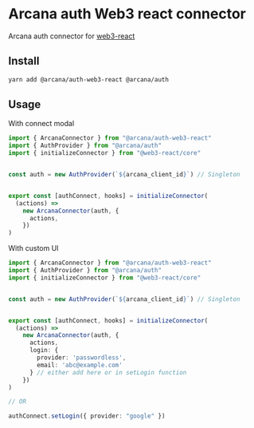 # Arcana auth Web3 react connector

Arcana auth connector for [web3-react](https://github.com/Uniswap/web3-react)

## Install

```sh
yarn add @arcana/auth-web3-react @arcana/auth
```

## Usage

With connect modal

```ts
import { ArcanaConnector } from "@arcana/auth-web3-react"
import { AuthProvider } from "@arcana/auth"
import { initializeConnector } from "@web3-react/core"


const auth = new AuthProvider(`${arcana_client_id}`) // Singleton


export const [authConnect, hooks] = initializeConnector(
  (actions) =>
    new ArcanaConnector(auth, {
      actions,
    })
)
```

With custom UI

```ts
import { ArcanaConnector } from "@arcana/auth-web3-react"
import { AuthProvider } from "@arcana/auth"
import { initializeConnector } from "@web3-react/core"


const auth = new AuthProvider(`${arcana_client_id}`) // Singleton


export const [authConnect, hooks] = initializeConnector(
  (actions) =>
    new ArcanaConnector(auth, {
      actions,
      login: {
        provider: 'passwordless',
        email: 'abc@example.com'
      } // either add here or in setLogin function
    })
)

// OR

authConnect.setLogin({ provider: "google" })
```
